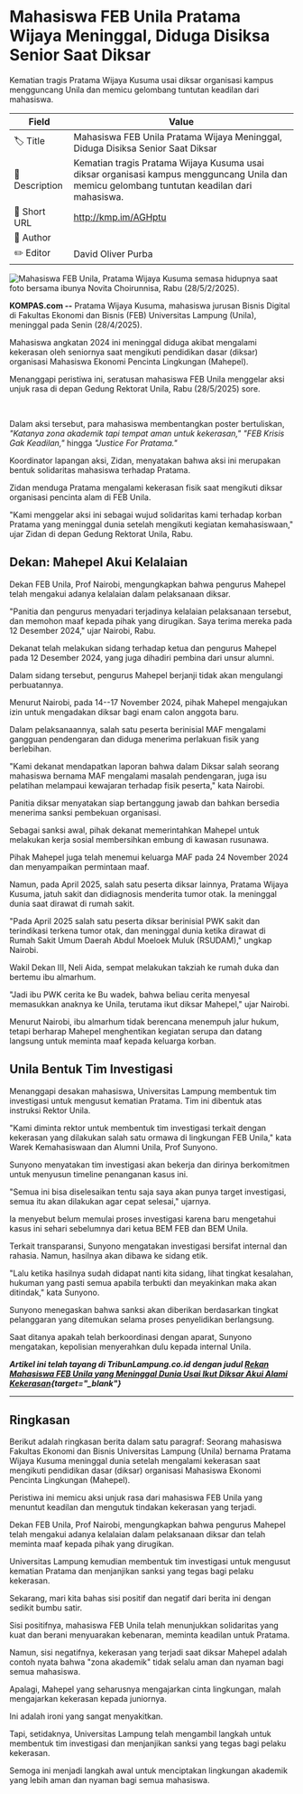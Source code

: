 # Mahasiswa FEB Unila Pratama Wijaya Meninggal, Diduga Disiksa Senior Saat Diksar

Kematian tragis Pratama Wijaya Kusuma usai diksar organisasi kampus mengguncang Unila dan memicu gelombang tuntutan keadilan dari mahasiswa.

| Field         | Value                                                       |
|---------------|-------------------------------------------------------------|
| 🏷️ Title       | Mahasiswa FEB Unila Pratama Wijaya Meninggal, Diduga Disiksa Senior Saat Diksar |
| 📝 Description | Kematian tragis Pratama Wijaya Kusuma usai diksar organisasi kampus mengguncang Unila dan memicu gelombang tuntutan keadilan dari mahasiswa. |
| 🔗 Short URL   | http://kmp.im/AGHptu |
| 👤 Author      |  |
| ✏️ Editor      | David Oliver Purba |

![Mahasiswa FEB Unila, Pratama Wijaya Kusuma semasa hidupnya saat foto bersama ibunya Novita Choirunnisa, Rabu (28/5/2/2025).   ](https://asset.kompas.com/crops/-1cI0nH7xseSBZEWT_xicezq1e0=/54x0:643x393/750x500/data/photo/2025/05/30/6839addc406be.jpg)

**KOMPAS.com --** Pratama Wijaya Kusuma, mahasiswa jurusan Bisnis Digital di Fakultas Ekonomi dan Bisnis (FEB) Universitas Lampung (Unila), meninggal pada Senin (28/4/2025).

Mahasiswa angkatan 2024 ini meninggal diduga akibat mengalami kekerasan oleh seniornya saat mengikuti pendidikan dasar (diksar) organisasi Mahasiswa Ekonomi Pencinta Lingkungan (Mahepel).

Menanggapi peristiwa ini, seratusan mahasiswa FEB Unila menggelar aksi unjuk rasa di depan Gedung Rektorat Unila, Rabu (28/5/2025) sore.

 

Dalam aksi tersebut, para mahasiswa membentangkan poster bertuliskan, *"Katanya zona akademik tapi tempat aman untuk kekerasan," "FEB Krisis Gak Keadilan,"* hingga *"Justice For Pratama."*

Koordinator lapangan aksi, Zidan, menyatakan bahwa aksi ini merupakan bentuk solidaritas mahasiswa terhadap Pratama.

Zidan menduga Pratama mengalami kekerasan fisik saat mengikuti diksar organisasi pencinta alam di FEB Unila.

"Kami menggelar aksi ini sebagai wujud solidaritas kami terhadap korban Pratama yang meninggal dunia setelah mengikuti kegiatan kemahasiswaan," ujar Zidan di depan Gedung Rektorat Unila, Rabu.

## Dekan: Mahepel Akui Kelalaian

Dekan FEB Unila, Prof Nairobi, mengungkapkan bahwa pengurus Mahepel telah mengakui adanya kelalaian dalam pelaksanaan diksar.

"Panitia dan pengurus menyadari terjadinya kelalaian pelaksanaan tersebut, dan memohon maaf kepada pihak yang dirugikan. Saya terima mereka pada 12 Desember 2024," ujar Nairobi, Rabu.

Dekanat telah melakukan sidang terhadap ketua dan pengurus Mahepel pada 12 Desember 2024, yang juga dihadiri pembina dari unsur alumni.

Dalam sidang tersebut, pengurus Mahepel berjanji tidak akan mengulangi perbuatannya.

Menurut Nairobi, pada 14--17 November 2024, pihak Mahepel mengajukan izin untuk mengadakan diksar bagi enam calon anggota baru.

Dalam pelaksanaannya, salah satu peserta berinisial MAF mengalami gangguan pendengaran dan diduga menerima perlakuan fisik yang berlebihan.

"Kami dekanat mendapatkan laporan bahwa dalam Diksar salah seorang mahasiswa bernama MAF mengalami masalah pendengaran, juga isu pelatihan melampaui kewajaran terhadap fisik peserta," kata Nairobi.

Panitia diksar menyatakan siap bertanggung jawab dan bahkan bersedia menerima sanksi pembekuan organisasi.

Sebagai sanksi awal, pihak dekanat memerintahkan Mahepel untuk melakukan kerja sosial membersihkan embung di kawasan rusunawa.

Pihak Mahepel juga telah menemui keluarga MAF pada 24 November 2024 dan menyampaikan permintaan maaf.

Namun, pada April 2025, salah satu peserta diksar lainnya, Pratama Wijaya Kusuma, jatuh sakit dan didiagnosis menderita tumor otak. Ia meninggal dunia saat dirawat di rumah sakit.

"Pada April 2025 salah satu peserta diksar berinisial PWK sakit dan terindikasi terkena tumor otak, dan meninggal dunia ketika dirawat di Rumah Sakit Umum Daerah Abdul Moeloek Muluk (RSUDAM)," ungkap Nairobi.

Wakil Dekan III, Neli Aida, sempat melakukan takziah ke rumah duka dan bertemu ibu almarhum.

"Jadi ibu PWK cerita ke Bu wadek, bahwa beliau cerita menyesal memasukkan anaknya ke Unila, terutama ikut diksar Mahepel," ujar Nairobi.

Menurut Nairobi, ibu almarhum tidak berencana menempuh jalur hukum, tetapi berharap Mahepel menghentikan kegiatan serupa dan datang langsung untuk meminta maaf kepada keluarga korban.

## Unila Bentuk Tim Investigasi

Menanggapi desakan mahasiswa, Universitas Lampung membentuk tim investigasi untuk mengusut kematian Pratama. Tim ini dibentuk atas instruksi Rektor Unila.

"Kami diminta rektor untuk membentuk tim investigasi terkait dengan kekerasan yang dilakukan salah satu ormawa di lingkungan FEB Unila," kata Warek Kemahasiswaan dan Alumni Unila, Prof Sunyono.

Sunyono menyatakan tim investigasi akan bekerja dan dirinya berkomitmen untuk menyusun timeline penanganan kasus ini.

"Semua ini bisa diselesaikan tentu saja saya akan punya target investigasi, semua itu akan dilakukan agar cepat selesai," ujarnya.

Ia menyebut belum memulai proses investigasi karena baru mengetahui kasus ini sehari sebelumnya dari ketua BEM FEB dan BEM Unila.

Terkait transparansi, Sunyono mengatakan investigasi bersifat internal dan rahasia. Namun, hasilnya akan dibawa ke sidang etik.

"Lalu ketika hasilnya sudah didapat nanti kita sidang, lihat tingkat kesalahan, hukuman yang pasti semua apabila terbukti dan meyakinkan maka akan ditindak," kata Sunyono.

Sunyono menegaskan bahwa sanksi akan diberikan berdasarkan tingkat pelanggaran yang ditemukan selama proses penyelidikan berlangsung.

Saat ditanya apakah telah berkoordinasi dengan aparat, Sunyono mengatakan, kepolisian menyerahkan dulu kepada internal Unila.

***Artikel ini telah tayang di TribunLampung.co.id dengan judul [Rekan Mahasiswa FEB Unila yang Meninggal Dunia Usai Ikut Diksar Akui Alami Kekerasan](http://%20https:/lampung.tribunnews.com/2025/05/29/rekan-mahasiswa-feb-unila-yang-meninggal-dunia-usai-ikut-diksar-akui-alami-kekerasan.){target="_blank"}***

---
## Ringkasan

Berikut adalah ringkasan berita dalam satu paragraf: Seorang mahasiswa Fakultas Ekonomi dan Bisnis Universitas Lampung (Unila) bernama Pratama Wijaya Kusuma meninggal dunia setelah mengalami kekerasan saat mengikuti pendidikan dasar (diksar) organisasi Mahasiswa Ekonomi Pencinta Lingkungan (Mahepel).

 Peristiwa ini memicu aksi unjuk rasa dari mahasiswa FEB Unila yang menuntut keadilan dan mengutuk tindakan kekerasan yang terjadi.

 Dekan FEB Unila, Prof Nairobi, mengungkapkan bahwa pengurus Mahepel telah mengakui adanya kelalaian dalam pelaksanaan diksar dan telah meminta maaf kepada pihak yang dirugikan.

 Universitas Lampung kemudian membentuk tim investigasi untuk mengusut kematian Pratama dan menjanjikan sanksi yang tegas bagi pelaku kekerasan.



Sekarang, mari kita bahas sisi positif dan negatif dari berita ini dengan sedikit bumbu satir.

 Sisi positifnya, mahasiswa FEB Unila telah menunjukkan solidaritas yang kuat dan berani menyuarakan kebenaran, meminta keadilan untuk Pratama.

 Namun, sisi negatifnya, kekerasan yang terjadi saat diksar Mahepel adalah contoh nyata bahwa "zona akademik" tidak selalu aman dan nyaman bagi semua mahasiswa.

 Apalagi, Mahepel yang seharusnya mengajarkan cinta lingkungan, malah mengajarkan kekerasan kepada juniornya.

 Ini adalah ironi yang sangat menyakitkan.

 Tapi, setidaknya, Universitas Lampung telah mengambil langkah untuk membentuk tim investigasi dan menjanjikan sanksi yang tegas bagi pelaku kekerasan.

 Semoga ini menjadi langkah awal untuk menciptakan lingkungan akademik yang lebih aman dan nyaman bagi semua mahasiswa.
